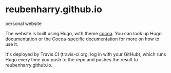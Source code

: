 # reubenharry.github.io
personal website

The website is built using Hugo, with theme [cocoa](https://themes.gohugo.io/cocoa/). You can look
up Hugo documentation or the Cocoa-specific documentation for more on how to use it.

It's deployed by Travis CI (travis-ci.org; log in with your GitHub), which runs Hugo every time you
push to the repo and pushes the result to reubenharry.github.io.

